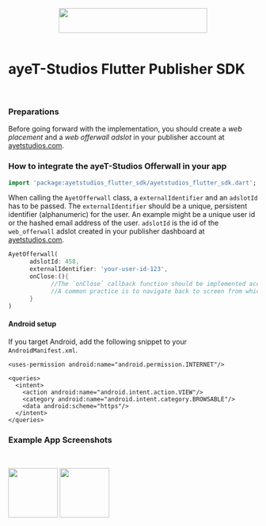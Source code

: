 <div align="center">
  <img src="https://d1mys92jzce605.cloudfront.net/assets/cmsfiles_4d7238de7f07a45bd3ddbf9cfea8ba5eb6b62bbd.png" width="300" height="50"/>
  <br/>
</div>
<br/>

# ayeT-Studios Flutter Publisher SDK

<br/>

### Preparations

Before going forward with the implementation, you should create a _web placement_ and a _web offerwall adslot_ in your publisher account at [ayetstudios.com](https://www.ayetstudios.com).

### How to integrate the ayeT-Studios Offerwall in your app

```dart
import 'package:ayetstudios_flutter_sdk/ayetstudios_flutter_sdk.dart';
```

When calling the `AyetOfferwall` class, a `externalIdentifier` and an `adslotId` has to be passed.
The `externalIdentifier` should be a unique, persistent identifier (alphanumeric) for the user. An example might be a unique user id or the hashed email address of the user.
`adslotId` is the id of the `web_offerwall` adslot created in your publisher dashboard at [ayetstudios.com](https://www.ayetstudios.com).

```dart
AyetOfferwall(
      adslotId: 458,
      externalIdentifier: 'your-user-id-123',
      onClose:(){
            //The `onClose` callback function should be implemented according to your requirements.
            //A common practice is to navigate back to screen from which offerwall was called when `onClose` callback is triggered.
      }
)
```

#### Android setup

If you target Android, add the following snippet to your `AndroidManifest.xml`.

```
<uses-permission android:name="android.permission.INTERNET"/>

<queries>
  <intent>
    <action android:name="android.intent.action.VIEW"/>
    <category android:name="android.intent.category.BROWSABLE"/>
    <data android:scheme="https"/>
  </intent>
</queries>
```

### Example App Screenshots

<br/>
<p float="left">
  <img src="https://github.com/ayetstudios/ayetstudios-website-ng/assets/48547524/2f62f07b-2a4d-4772-aec6-1188dd058d9d" width="100" />
  <img src="https://github.com/ayetstudios/ayetstudios-website-ng/assets/48547524/b7839fd8-c499-4204-a785-8b66a36a0df8" width="100" /> 
</p>
